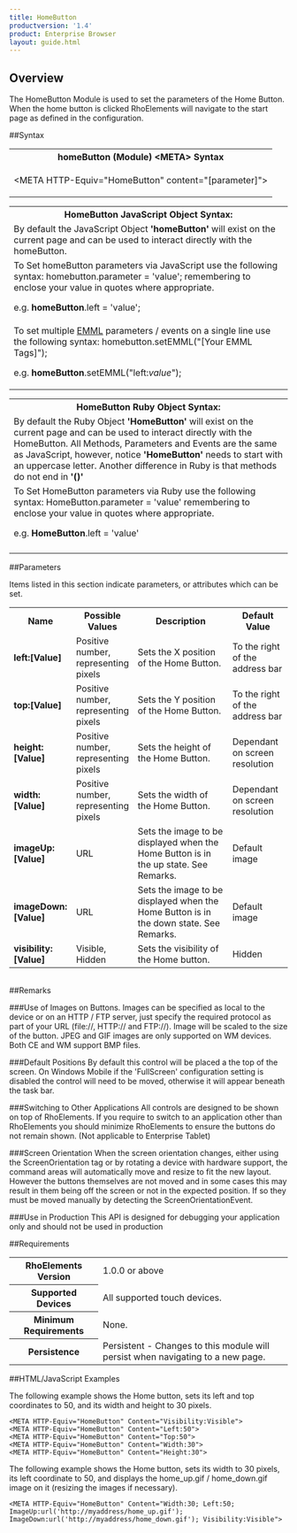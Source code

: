 ```yaml
---
title: HomeButton
productversion: '1.4'
product: Enterprise Browser
layout: guide.html
---
```

## Overview
The HomeButton Module is used to set the parameters of the Home Button. When the home button is clicked RhoElements will navigate to the start page as defined in the configuration.

##Syntax

<table class="re-table"><tr><th class="tableHeading">homeButton (Module) &lt;META&gt; Syntax
</th></tr><tr><td class="clsSyntaxCells clsOddRow"><p>&lt;META HTTP-Equiv="HomeButton" content="[parameter]"&gt;</p></td></tr></table>
<table class="re-table"><tr><th class="tableHeading">HomeButton JavaScript Object Syntax:</th></tr><tr><td class="clsSyntaxCells clsOddRow">
By default the JavaScript Object <b>'homeButton'</b> will exist on the current page and can be used to interact directly with the homeButton.
</td></tr><tr><td class="clsSyntaxCells clsEvenRow">
To Set homeButton parameters via JavaScript use the following syntax: homebutton.parameter = 'value'; remembering to enclose your value in quotes where appropriate.  
<P />e.g. <b>homeButton</b>.left = 'value';
</td></tr><tr><td class="clsSyntaxCells clsOddRow">							
To set multiple <a href="/rhoelements/EMMLOverview">EMML</a> parameters / events on a single line use the following syntax: homebutton.setEMML("[Your EMML Tags]");
<P />
e.g. <b>homeButton</b>.setEMML("left:<i>value</i>");							
</td></tr></table>

<table class="re-table"><tr><th class="tableHeading">HomeButton Ruby Object Syntax:</th></tr><tr><td class="clsSyntaxCells clsOddRow">
By default the Ruby Object <b>'HomeButton'</b> will exist on the current page and can be used to interact directly with the HomeButton. All Methods, Parameters and Events are the same as JavaScript, however, notice <b>'HomeButton'</b> needs to start with an uppercase letter. Another difference in Ruby is that methods do not end in <b>'()'</b></td></tr><tr><td class="clsSyntaxCells clsEvenRow">
To Set HomeButton parameters via Ruby use the following syntax: HomeButton.parameter = 'value' remembering to enclose your value in quotes where appropriate.  
<P />e.g. <b>HomeButton</b>.left = 'value'
</td></tr><tr><td class="clsSyntaxCells clsOddRow" /></tr></table>




##Parameters


Items listed in this section indicate parameters, or attributes which can be set.
<table class="re-table"><col width="20%" /><col width="20%" /><col width="38%" /><col width="22%" /><tr><th class="tableHeading">Name</th><th class="tableHeading">Possible Values</th><th class="tableHeading">Description</th><th class="tableHeading">Default Value</th></tr><tr><td class="clsSyntaxCells clsOddRow"><b>left:[Value]
</b></td><td class="clsSyntaxCells clsOddRow">Positive number, representing pixels</td><td class="clsSyntaxCells clsOddRow">Sets the X position of the Home Button.</td><td class="clsSyntaxCells clsOddRow">To the right of the address bar</td></tr><tr><td class="clsSyntaxCells clsEvenRow"><b>top:[Value]
</b></td><td class="clsSyntaxCells clsEvenRow">Positive number, representing pixels</td><td class="clsSyntaxCells clsEvenRow">Sets the Y position of the Home Button.</td><td class="clsSyntaxCells clsEvenRow">To the right of the address bar</td></tr><tr><td class="clsSyntaxCells clsOddRow"><b>height:[Value]
</b></td><td class="clsSyntaxCells clsOddRow">Positive number, representing pixels</td><td class="clsSyntaxCells clsOddRow">Sets the height of the Home Button.</td><td class="clsSyntaxCells clsOddRow">Dependant on screen resolution</td></tr><tr><td class="clsSyntaxCells clsEvenRow"><b>width:[Value]
</b></td><td class="clsSyntaxCells clsEvenRow">Positive number, representing pixels</td><td class="clsSyntaxCells clsEvenRow">Sets the width of the Home Button.</td><td class="clsSyntaxCells clsEvenRow">Dependant on screen resolution</td></tr><tr><td class="clsSyntaxCells clsOddRow"><b>imageUp:[Value]
</b></td><td class="clsSyntaxCells clsOddRow">URL</td><td class="clsSyntaxCells clsOddRow">Sets the image to be displayed when the Home Button is in the up state.  See Remarks.</td><td class="clsSyntaxCells clsOddRow">Default image</td></tr><tr><td class="clsSyntaxCells clsEvenRow"><b>imageDown:[Value]
</b></td><td class="clsSyntaxCells clsEvenRow">URL</td><td class="clsSyntaxCells clsEvenRow">Sets the image to be displayed when the Home Button is in the down state.  See Remarks.</td><td class="clsSyntaxCells clsEvenRow">Default image</td></tr><tr><td class="clsSyntaxCells clsOddRow"><b>visibility:[Value]
</b></td><td class="clsSyntaxCells clsOddRow">Visible, Hidden</td><td class="clsSyntaxCells clsOddRow">Sets the visibility of the Home button.</td><td class="clsSyntaxCells clsOddRow">Hidden</td></tr></table>
<table class="re-table"><col width="78%" /><col width="8%" /><col width="1%" /><col width="5%" /><col width="1%" /><col width="5%" /><col width="2%" /></table>




##Remarks


###Use of Images on Buttons.
Images can be specified as local to the device or on an HTTP / FTP server, just specify the required protocol as part of your URL (file://\, HTTP:// and FTP://). Image will be scaled to the size of the button. JPEG and GIF images are only supported on WM devices. Both CE and WM support BMP files.


###Default Positions
By default this control will be placed a the top of the screen. On Windows Mobile if the 'FullScreen' configuration setting is disabled the control will need to be moved, otherwise it will appear beneath the task bar.


###Switching to Other Applications
All controls are designed to be shown on top of RhoElements. If you require to switch to an application other than RhoElements you should minimize RhoElements to ensure the buttons do not remain shown. (Not applicable to Enterprise Tablet)


###Screen Orientation
When the screen orientation changes, either using the ScreenOrientation tag or by rotating a device with hardware support, the command areas will automatically move and resize to fit the new layout. However the buttons themselves are not moved and in some cases this may result in them being off the screen or not in the expected position. If so they must be moved manually by detecting the ScreenOrientationEvent.


###Use in Production
This API is designed for debugging your application only and should not be used in production




##Requirements

<table class="re-table"><tr><th class="tableHeading">RhoElements Version</th><td class="clsSyntaxCell clsEvenRow">1.0.0 or above
</td></tr><tr><th class="tableHeading">Supported Devices</th><td class="clsSyntaxCell clsOddRow">All supported touch devices.</td></tr><tr><th class="tableHeading">Minimum Requirements</th><td class="clsSyntaxCell clsOddRow">None.</td></tr><tr><th class="tableHeading">Persistence</th><td class="clsSyntaxCell clsEvenRow">Persistent - Changes to this module will persist when navigating to a new page.</td></tr></table>


##HTML/JavaScript Examples

The following example shows the Home button, sets its left and top coordinates to 50, and its width and height to 30 pixels.

	<META HTTP-Equiv="HomeButton" Content="Visibility:Visible">
	<META HTTP-Equiv="HomeButton" Content="Left:50">
	<META HTTP-Equiv="HomeButton" Content="Top:50">
	<META HTTP-Equiv="HomeButton" Content="Width:30">
	<META HTTP-Equiv="HomeButton" Content="Height:30">
	
The following example shows the Home button, sets its width to 30 pixels, its left coordinate to 50, and displays the home_up.gif / home_down.gif image on it (resizing the images if necessary).

	<META HTTP-Equiv="HomeButton" Content="Width:30; Left:50; ImageUp:url('http://myaddress/home_up.gif'); ImageDown:url('http://myaddress/home_down.gif'); Visibility:Visible">
	


